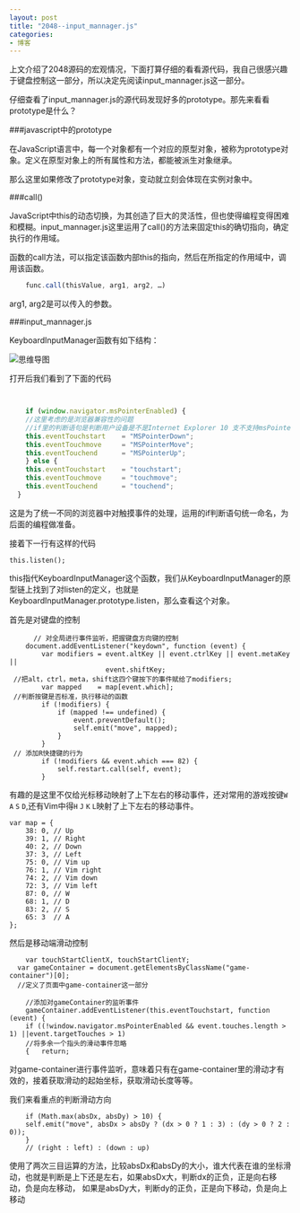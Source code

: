 ```yaml
---
layout: post
title: "2048--input_mannager.js"
categories:
- 博客
---
```

上文介绍了2048源码的宏观情况，下面打算仔细的看看源代码，我自己很感兴趣于键盘控制这一部分，所以决定先阅读input_mannager.js这一部分。

仔细查看了input_mannager.js的源代码发现好多的prototype。那先来看看prototype是什么？

###javascript中的prototype

在JavaScript语言中，每一个对象都有一个对应的原型对象，被称为prototype对象。定义在原型对象上的所有属性和方法，都能被派生对象继承。

那么这里如果修改了prototype对象，变动就立刻会体现在实例对象中。

###call()

JavaScript中this的动态切换，为其创造了巨大的灵活性，但也使得编程变得困难和模糊。input_mannager.js这里运用了call()的方法来固定this的确切指向，确定执行的作用域。

函数的call方法，可以指定该函数内部this的指向，然后在所指定的作用域中，调用该函数。

```javaScript
	func.call(thisValue, arg1, arg2, …)
```
 arg1, arg2是可以传入的参数。

###input_mannager.js

KeyboardInputManager函数有如下结构：

![思维导图](http://7xjufd.dl1.z0.glb.clouddn.com/blog2.1.png)

打开后我们看到了下面的代码

```javaScript


	if (window.navigator.msPointerEnabled) {
    //这里考虑的是浏览器兼容性的问题
    //if里的判断语句是判断用户设备是不是Internet Explorer 10 支不支持msPointer相关事件
    this.eventTouchstart    = "MSPointerDown";
    this.eventTouchmove     = "MSPointerMove";
    this.eventTouchend      = "MSPointerUp";
  	} else {
    this.eventTouchstart    = "touchstart";
    this.eventTouchmove     = "touchmove";
    this.eventTouchend      = "touchend";
  }
```  

这是为了统一不同的浏览器中对触摸事件的处理，运用的if判断语句统一命名，为后面的编程做准备。

接着下一行有这样的代码
```
this.listen();
```
this指代KeyboardInputManager这个函数，我们从KeyboardInputManager的原型链上找到了对listen的定义，也就是KeyboardInputManager.prototype.listen，那么查看这个对象。

首先是对键盘的控制

```
	  // 对全局进行事件监听，把握键盘方向键的控制
	document.addEventListener("keydown", function (event) {
		var modifiers = event.altKey || event.ctrlKey || event.metaKey ||
						event.shiftKey;
 //把alt，ctrl，meta，shift这四个键按下的事件赋给了modifiers;
		var mapped    = map[event.which];
 //判断按键是否标准，执行移动的函数
		if (!modifiers) {
			if (mapped !== undefined) {
				event.preventDefault();
				self.emit("move", mapped);
			}
		}
 // 添加R快捷键的行为
		if (!modifiers && event.which === 82) {
			self.restart.call(self, event);
		}

```

有趣的是这里不仅给光标移动映射了上下左右的移动事件，还对常用的游戏按键`W` `A` `S` `D`,还有Vim中得`H` `J` `K` `L`映射了上下左右的移动事件。

```
var map = {
	38: 0, // Up
	39: 1, // Right
	40: 2, // Down
	37: 3, // Left
	75: 0, // Vim up
	76: 1, // Vim right
	74: 2, // Vim down
	72: 3, // Vim left
	87: 0, // W
	68: 1, // D
	83: 2, // S
	65: 3  // A
};
```

然后是移动端滑动控制

```
	var touchStartClientX, touchStartClientY;
  var gameContainer = document.getElementsByClassName("game-container")[0];
  //定义了页面中game-container这一部分

	//添加对gameContainer的监听事件
	gameContainer.addEventListener(this.eventTouchstart, function (event) {
    if ((!window.navigator.msPointerEnabled && event.touches.length > 1) ||event.targetTouches > 1)
    //将多余一个指头的滑动事件忽略
 	{   return;
```
对game-container进行事件监听，意味着只有在game-container里的滑动才有效的，接着获取滑动的起始坐标，获取滑动长度等等。

我们来看重点的判断滑动方向

```  
    if (Math.max(absDx, absDy) > 10) {
    self.emit("move", absDx > absDy ? (dx > 0 ? 1 : 3) : (dy > 0 ? 2 : 0));
    }
    // (right : left) : (down : up)
```
使用了两次三目运算的方法，比较absDx和absDy的大小，谁大代表在谁的坐标滑动，也就是判断是上下还是左右，如果absDx大，判断dx的正负，正是向右移动，负是向左移动，
如果是absDy大，判断dy的正负，正是向下移动，负是向上移动
